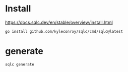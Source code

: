 # Install

https://docs.sqlc.dev/en/stable/overview/install.html

```
go install github.com/kyleconroy/sqlc/cmd/sqlc@latest
```
# generate

```
sqlc generate
```
